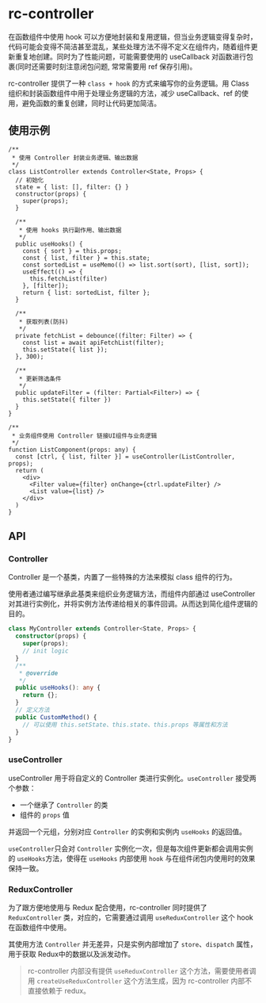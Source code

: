 # rc-controller

在函数组件中使用 hook 可以方便地封装和复用逻辑，但当业务逻辑变得复杂时，代码可能会变得不简洁甚至混乱，某些处理方法不得不定义在组件内，随着组件更新重复地创建。同时为了性能问题，可能需要使用的 useCallback 对函数进行包裹(同时还需要时刻注意闭包问题, 常常需要用 ref 保存引用)。

rc-controller 提供了一种 `class + hook` 的方式来编写你的业务逻辑。用 Class 组织和封装函数组件中用于处理业务逻辑的方法，减少 useCallback、ref 的使用，避免函数的重复创建，同时让代码更加简洁。

## 使用示例

```tsx
/**
 * 使用 Controller 封装业务逻辑、输出数据
 */
class ListController extends Controller<State, Props> {
  // 初始化
  state = { list: [], filter: {} }
  constructor(props) {
    super(props);
  }

  /**
   * 使用 hooks 执行副作用、输出数据
   */
  public useHooks() {
    const { sort } = this.props;
    const { list, filter } = this.state;
    const sortedList = useMemo(() => list.sort(sort), [list, sort]);
    useEffect(() => {
      this.fetchList(filter)
    }, [filter]);
    return { list: sortedList, filter };
  }

  /**
   * 获取列表(防抖)
   */
  private fetchList = debounce((filter: Filter) => {
    const list = await apiFetchList(filter);
    this.setState({ list });
  }, 300);

  /**
   * 更新筛选条件
   */
  public updateFilter = (filter: Partial<Filter>) => {
    this.setState({ filter })
  }
}

/**
 * 业务组件使用 Controller 链接UI组件与业务逻辑
 */
function ListComponent(props: any) {
  const [ctrl, { list, filter }] = useController(ListController, props);
  return (
    <div>
      <Filter value={filter} onChange={ctrl.updateFilter} />
      <List value={list} />
    </div>
  )
}
```
## API
### Controller

Controller 是一个基类，内置了一些特殊的方法来模拟 class 组件的行为。

使用者通过编写继承此基类来组织业务逻辑方法，而组件内部通过 useController 对其进行实例化，并将实例方法传递给相关的事件回调。从而达到简化组件逻辑的目的。

```typescript
class MyController extends Controller<State, Props> {
  constructor(props) {
    super(props);
    // init logic
  }
  /**
   * @override
   */
  public useHooks(): any {
    return {};
  }
  // 定义方法
  public CustomMethod() {
    // 可以使用 this.setState、this.state、this.props 等属性和方法
  }
}
```

### useController

useController 用于将自定义的 Controller 类进行实例化。`useController` 接受两个参数：

- 一个继承了 `Controller` 的类
- 组件的 `props` 值

并返回一个元组，分别对应 `Controller` 的实例和实例内 `useHooks` 的返回值。

`useController`只会对 `Controller` 实例化一次，但是每次组件更新都会调用实例的 `useHooks`方法，使得在 `useHooks` 内部使用 `hook` 与在组件闭包内使用时的效果保持一致。

### ReduxController

为了跟方便地使用与 Redux 配合使用，rc-controller 同时提供了 `ReduxController` 类，对应的，它需要通过调用 `useReduxController` 这个 hook 在函数组件中使用。

其使用方法 `Controller` 并无差异，只是实例内部增加了 `store`、`dispatch` 属性，用于获取 Redux中的数据以及派发动作。

> rc-controller 内部没有提供 `useReduxController` 这个方法，需要使用者调用 `createUseReduxController` 这个方法生成，因为 rc-controller 内部不直接依赖于 redux。